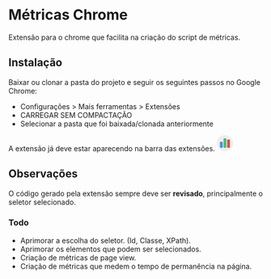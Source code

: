 
# Métricas Chrome

Extensão para o chrome que facilita na criação do script de métricas.

## Instalação

Baixar ou clonar a pasta do projeto e seguir os seguintes passos no Google Chrome:

* Configurações > Mais ferramentas > Extensões
* CARREGAR SEM COMPACTAÇÃO
* Selecionar a pasta que foi baixada/clonada anteriormente

A extensão já deve estar aparecendo na barra das extensões. ![Screenshot](icon32.png)

## Observações

O código gerado pela extensão sempre deve ser **revisado**, principalmente o seletor selecionado.

### Todo

* Aprimorar a escolha do seletor. (Id, Classe, XPath).
* Aprimorar os elementos que podem ser selecionados.
* Criação de métricas de page view.
* Criação de métricas que medem o tempo de permanência na página.